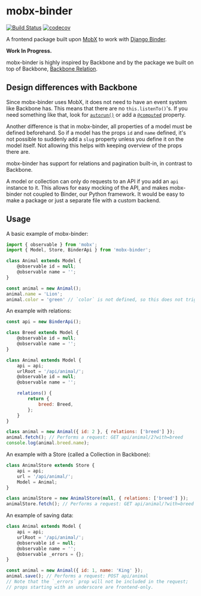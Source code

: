 # mobx-binder

[![Build Status](https://travis-ci.org/CodeYellowBV/mobx-binder.svg?branch=master)](https://travis-ci.org/CodeYellowBV/mobx-binder)
[![codecov](https://codecov.io/gh/CodeYellowBV/mobx-binder/branch/master/graph/badge.svg)](https://codecov.io/gh/CodeYellowBV/mobx-binder)

A frontend package built upon [MobX](https://mobx.js.org/) to work with [Django Binder](https://github.com/CodeYellowBV/django-binder).

**Work In Progress.**

mobx-binder is highly inspired by Backbone and by the package we built on top of Backbone, [Backbone Relation](https://github.com/CodeYellowBV/backbone-relation).

## Design differences with Backbone

Since mobx-binder uses MobX, it does not need to have an event system like Backbone has. This means that there are no `this.listenTo()`'s. If you need something like that, look for [`autorun()`](https://mobx.js.org/refguide/autorun.html) or add a [`@computed`](https://mobx.js.org/refguide/computed-decorator.html) property.

Another difference is that in mobx-binder, all properties of a model must be defined beforehand. So if a model has the props `id` and `name` defined, it's not possible to suddenly add a `slug` property unless you define it on the model itself. Not allowing this helps with keeping overview of the props there are.

mobx-binder has support for relations and pagination built-in, in contrast to Backbone.

A model or collection can only do requests to an API if you add an `api` instance to it. This allows for easy mocking of the API, and makes mobx-binder not coupled to Binder, our Python framework. It would be easy to make a package or just a separate file with a custom backend.

## Usage

A basic example of mobx-binder:

```js
import { observable } from 'mobx';
import { Model, Store, BinderApi } from 'mobx-binder';

class Animal extends Model {
    @observable id = null;
    @observable name = '';
}

const animal = new Animal();
animal.name = 'Lion';
animal.color = 'green' // `color` is not defined, so this does not trigger a re-render if used in a component.
```

An example with relations:

```js
const api = new BinderApi();

class Breed extends Model {
    @observable id = null;
    @observable name = '';
}

class Animal extends Model {
    api = api;
    urlRoot = '/api/animal/';
    @observable id = null;
    @observable name = '';

    relations() {
        return {
            breed: Breed,
        };
    }
}

class animal = new Animal({ id: 2 }, { relations: ['breed'] });
animal.fetch(); // Performs a request: GET api/animal/2?with=breed
console.log(animal.breed.name);
```

An example with a Store (called a Collection in Backbone):

```js
class AnimalStore extends Store {
    api = api;
    url = '/api/animal/';
    Model = Animal;
}

class animalStore = new AnimalStore(null, { relations: ['breed'] });
animalStore.fetch(); // Performs a request: GET api/animal/?with=breed
```

An example of saving data:

```js
class Animal extends Model {
    api = api;
    urlRoot = '/api/animal/';
    @observable id = null;
    @observable name = '';
    @observable _errors = {};
}

const animal = new Animal({ id: 1, name: 'King' });
animal.save(); // Performs a request: POST api/animal
// Note that the `_errors` prop will not be included in the request;
// props starting with an underscore are frontend-only.
```
